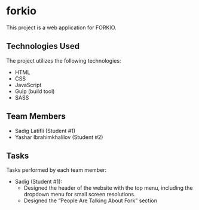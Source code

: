 # forkio

This project is a web application for FORKIO.

## Technologies Used

The project utilizes the following technologies:

- HTML
- CSS
- JavaScript
- Gulp (build tool)
- SASS

## Team Members

- Sadig Latifli (Student #1)
- Yashar Ibrahimkhalilov (Student #2)

## Tasks

Tasks performed by each team member:

- Sadig (Student #1):
  - Designed the header of the website with the top menu, including the dropdown menu for small screen resolutions.
  - Designed the “People Are Talking About Fork” section

